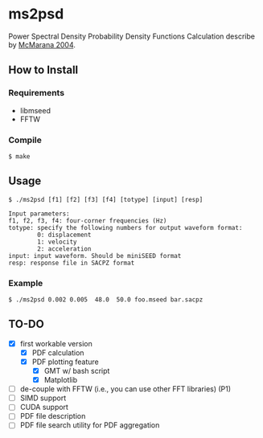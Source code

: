 # ms2psd
Power Spectral Density Probability Density Functions Calculation
describe by [McMarana 2004](https://pubs.usgs.gov/of/2005/1438/).

## How to Install
### Requirements
- libmseed
- FFTW

### Compile
```
$ make
```

## Usage
```
$ ./ms2psd [f1] [f2] [f3] [f4] [totype] [input] [resp]

Input parameters:
f1, f2, f3, f4: four-corner frequencies (Hz)
totype: specify the following numbers for output waveform format:
        0: displacement
        1: velocity
        2: acceleration
input: input waveform. Should be miniSEED format
resp: response file in SACPZ format
```

### Example

```
$ ./ms2psd 0.002 0.005  48.0  50.0 foo.mseed bar.sacpz
```

## TO-DO
- [x] first workable version
    - [x] PDF calculation
    - [x] PDF plotting feature
        - [x] GMT w/ bash script
        - [x] Matplotlib
- [ ] de-couple with FFTW (i.e., you can use other FFT libraries) (P1)
- [ ] SIMD support
- [ ] CUDA support
- [ ] PDF file description
- [ ] PDF file search utility for PDF aggregation
